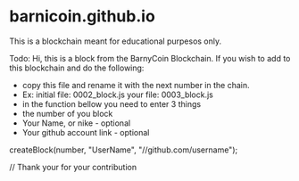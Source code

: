 # barnicoin.github.io
This is a blockchain meant for educational purpesos only. 

 Todo: Hi, this is a block from the BarnyCoin Blockchain. If you wish to add to this blockchain and do the following:
- copy this file and rename it with the next number in the chain.
 - Ex: initial file: 0002_block.js your file: 0003_block.js
 - in the function bellow you need to enter 3 things
 - the number of you block
 - Your Name, or nike  - optional
 - Your github account link  - optional

createBlock(number, "UserName", "//github.com/username");

// Thank your for your contribution
